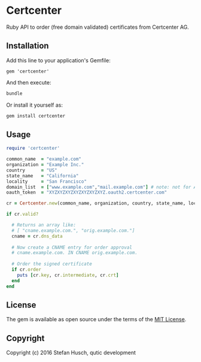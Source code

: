 # Certcenter

Ruby API to order (free domain validated) certificates from Certcenter AG.

## Installation

Add this line to your application's Gemfile:

```
gem 'certcenter'
```

And then execute:

```bash
bundle
```

Or install it yourself as:

```bash
gem install certcenter
```

## Usage

```ruby
require 'certcenter'

common_name  = "example.com"
organization = "Example Inc."
country      = "US"
state_name   = "California"
locality     = "San Francisco"
domain_list  = ["www.example.com","mail.example.com"] # note: not for AlwaysOnSSL certs!
oauth_token  = "XYZXYZXYZXYZXYZXYZXYZ.oauth2.certcenter.com"

cr = Certcenter.new(common_name, organization, country, state_name, locality, domain_list, oauth_token)

if cr.valid?

  # Returns an array like:
  # [ "cname.example.com.", "orig.example.com."]
  cname = cr.dns_data
  
  # Now create a CNAME entry for order approval
  # cname.example.com. IN CNAME orig.example.com.
  
  # Order the signed certificate
  if cr.order
    puts [cr.key, cr.intermediate, cr.crt]
  end
end
```

## License

The gem is available as open source under the terms of the [MIT License](http://opensource.org/licenses/MIT).

## Copyright

Copyright (c) 2016 Stefan Husch, qutic development

